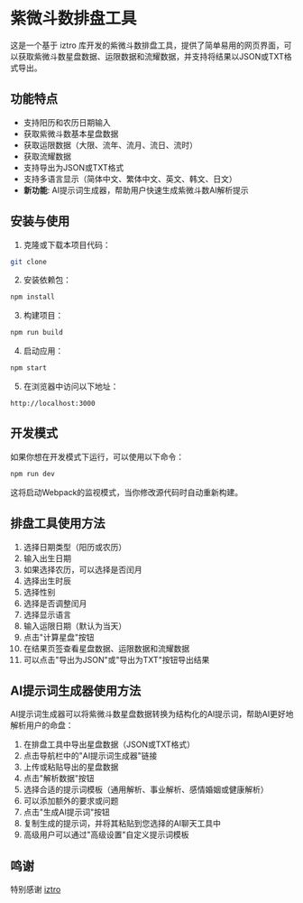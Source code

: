 # 紫微斗数排盘工具

这是一个基于 iztro 库开发的紫微斗数排盘工具，提供了简单易用的网页界面，可以获取紫微斗数星盘数据、运限数据和流耀数据，并支持将结果以JSON或TXT格式导出。

## 功能特点

- 支持阳历和农历日期输入
- 获取紫微斗数基本星盘数据
- 获取运限数据（大限、流年、流月、流日、流时）
- 获取流耀数据
- 支持导出为JSON或TXT格式
- 支持多语言显示（简体中文、繁体中文、英文、韩文、日文）
- **新功能**: AI提示词生成器，帮助用户快速生成紫微斗数AI解析提示

## 安装与使用

1. 克隆或下载本项目代码：

```bash
git clone 
```

2. 安装依赖包：

```bash
npm install
```

3. 构建项目：

```bash
npm run build
```

4. 启动应用：

```bash
npm start
```

5. 在浏览器中访问以下地址：

```
http://localhost:3000
```

## 开发模式

如果你想在开发模式下运行，可以使用以下命令：

```bash
npm run dev
```

这将启动Webpack的监视模式，当你修改源代码时自动重新构建。

## 排盘工具使用方法

1. 选择日期类型（阳历或农历）
2. 输入出生日期
3. 如果选择农历，可以选择是否闰月
4. 选择出生时辰
5. 选择性别
6. 选择是否调整闰月
7. 选择显示语言
8. 输入运限日期（默认为当天）
9. 点击"计算星盘"按钮
10. 在结果页签查看星盘数据、运限数据和流耀数据
11. 可以点击"导出为JSON"或"导出为TXT"按钮导出结果

## AI提示词生成器使用方法

AI提示词生成器可以将紫微斗数星盘数据转换为结构化的AI提示词，帮助AI更好地解析用户的命盘：

1. 在排盘工具中导出星盘数据（JSON或TXT格式）
2. 点击导航栏中的"AI提示词生成器"链接
3. 上传或粘贴导出的星盘数据
4. 点击"解析数据"按钮
5. 选择合适的提示词模板（通用解析、事业解析、感情婚姻或健康解析）
6. 可以添加额外的要求或问题
7. 点击"生成AI提示词"按钮
8. 复制生成的提示词，并将其粘贴到您选择的AI聊天工具中
9. 高级用户可以通过"高级设置"自定义提示词模板


## 鸣谢

特别感谢 [iztro](https://github.com/SylarLong/iztro) 
